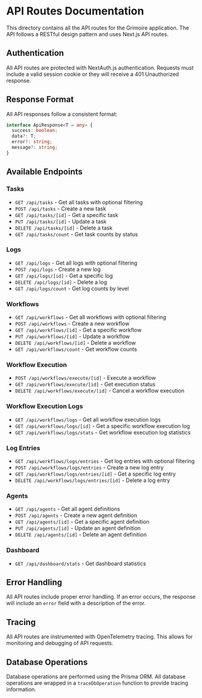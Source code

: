 # API Routes Documentation

This directory contains all the API routes for the Grimoire application. The API follows a RESTful design pattern and uses Next.js API routes.

## Authentication

All API routes are protected with NextAuth.js authentication. Requests must include a valid session cookie or they will receive a 401 Unauthorized response.

## Response Format

All API responses follow a consistent format:

```typescript
interface ApiResponse<T = any> {
  success: boolean;
  data?: T;
  error?: string;
  message?: string;
}
```

## Available Endpoints

### Tasks

- `GET /api/tasks` - Get all tasks with optional filtering
- `POST /api/tasks` - Create a new task
- `GET /api/tasks/[id]` - Get a specific task
- `PUT /api/tasks/[id]` - Update a task
- `DELETE /api/tasks/[id]` - Delete a task
- `GET /api/tasks/count` - Get task counts by status

### Logs

- `GET /api/logs` - Get all logs with optional filtering
- `POST /api/logs` - Create a new log
- `GET /api/logs/[id]` - Get a specific log
- `DELETE /api/logs/[id]` - Delete a log
- `GET /api/logs/count` - Get log counts by level

### Workflows

- `GET /api/workflows` - Get all workflows with optional filtering
- `POST /api/workflows` - Create a new workflow
- `GET /api/workflows/[id]` - Get a specific workflow
- `PUT /api/workflows/[id]` - Update a workflow
- `DELETE /api/workflows/[id]` - Delete a workflow
- `GET /api/workflows/count` - Get workflow counts

### Workflow Execution

- `POST /api/workflows/execute/[id]` - Execute a workflow
- `GET /api/workflows/execute/[id]` - Get execution status
- `DELETE /api/workflows/execute/[id]` - Cancel a workflow execution

### Workflow Execution Logs

- `GET /api/workflows/logs` - Get all workflow execution logs
- `GET /api/workflows/logs/[id]` - Get a specific workflow execution log
- `GET /api/workflows/logs/stats` - Get workflow execution log statistics

### Log Entries

- `GET /api/workflows/logs/entries` - Get log entries with optional filtering
- `POST /api/workflows/logs/entries` - Create a new log entry
- `GET /api/workflows/logs/entries/[id]` - Get a specific log entry
- `DELETE /api/workflows/logs/entries/[id]` - Delete a log entry

### Agents

- `GET /api/agents` - Get all agent definitions
- `POST /api/agents` - Create a new agent definition
- `GET /api/agents/[id]` - Get a specific agent definition
- `PUT /api/agents/[id]` - Update an agent definition
- `DELETE /api/agents/[id]` - Delete an agent definition

### Dashboard

- `GET /api/dashboard/stats` - Get dashboard statistics

## Error Handling

All API routes include proper error handling. If an error occurs, the response will include an `error` field with a description of the error.

## Tracing

All API routes are instrumented with OpenTelemetry tracing. This allows for monitoring and debugging of API requests.

## Database Operations

Database operations are performed using the Prisma ORM. All database operations are wrapped in a `traceDbOperation` function to provide tracing information.
